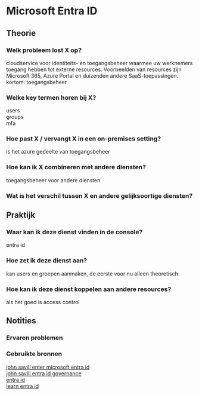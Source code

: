 # Microsoft Entra ID

## Theorie
### Welk probleem lost X op?
cloudservice voor identiteits- en toegangsbeheer waarmee uw werknemers toegang hebben tot externe resources. Voorbeelden van resources zijn Microsoft 365, Azure Portal en duizenden andere SaaS-toepassingen.  
kortom: toegangsbeheer  

### Welke key termen horen bij X?
users  
groups  
mfa  

### Hoe past X / vervangt X in een on-premises setting?
is het azure gedeelte van toegangsbeheer

### Hoe kan ik X combineren met andere diensten?
toegangsbeheer voor andere diensten

### Wat is het verschil tussen X en andere gelijksoortige diensten?


## Praktijk
### Waar kan ik deze dienst vinden in de console?
entra id

### Hoe zet ik deze dienst aan?
kan users en groepen aanmaken, de eerste voor nu alleen theoretisch

### Hoe kan ik deze dienst koppelen aan andere resources?
als het goed is access control  

## Notities
### Ervaren problemen

### Gebruikte bronnen
[john savill enter microsoft entra id](https://www.youtube.com/watch?v=sVq7qjU9LNE)  
[john savill entra id governance](https://www.youtube.com/watch?v=yqiZhVdo6WE)  
[entra id](https://www.microsoft.com/en-us/security/business/identity-access/microsoft-entra-id)  
[learn entra id](https://learn.microsoft.com/nl-nl/azure/active-directory/fundamentals/whatis)  